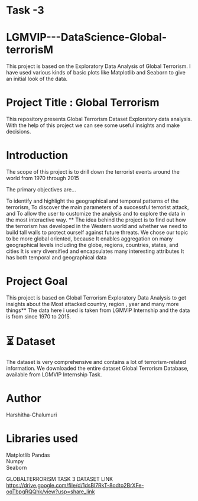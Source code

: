 # Task -3
# LGMVIP---DataScience-Global-terrorisM

This project is based on the Exploratory Data Analysis of Global Terrorism. I have used various kinds of basic plots like Matplotlib and Seaborn to give an initial look of the data.

# Project Title : Global Terrorism 

This repository presents Global Terrorism Dataset Exploratory data analysis.
With the help of this project we can see some useful insights and make decisions.

# Introduction

The scope of this project is to drill down the terrorist events around the world from 1970 through 2015

The primary objectives are...

To identify and highlight the geographical and temporal patterns of the terrorism,
To discover the main parameters of a successful terrorist attack, and
To allow the user to customize the analysis and to explore the data in the most interactive way.
** The idea behind the project is to find out how the terrorism has developed in the Western world and whether we need to build tall walls to protect ourself against future threats. We chose our topic to be more global oriented, because It enables aggregation on many geographical levels including the globe, regions, countries, states, and cities It is very diversified and encapsulates many interesting attributes It has both temporal and geographical data

# Project Goal
This project is based on Global Terrorism Exploratory Data Analysis to get insights about the Most attacked country, region , year and many more things** The data here i used is taken from LGMVIP Internship and the data is from since 1970 to 2015.

# ⏳ Dataset
The dataset is very comprehensive and contains a lot of terrorism-related information. We downloaded the entire dataset Global Terrorism Database, available from LGMVIP Internship Task.
# Author
Harshitha-Chalumuri

# Libraries used
Matplotlib 
Pandas  
Numpy  
Seaborn 



GLOBALTERRORISM TASK 3
DATASET LINK https://drive.google.com/file/d/1dsBl7RkT-8odto2BrXFe-oqTbpgRQQhk/view?usp=share_link
